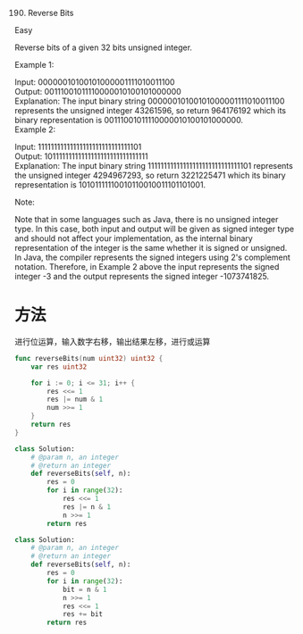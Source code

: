 190. Reverse Bits

Easy

Reverse bits of a given 32 bits unsigned integer.



Example 1:

Input: 00000010100101000001111010011100  
Output: 00111001011110000010100101000000  
Explanation: The input binary string   00000010100101000001111010011100 represents the unsigned integer 43261596, so return 964176192 which its binary representation is 00111001011110000010100101000000.  
Example 2:

Input: 11111111111111111111111111111101  
Output: 10111111111111111111111111111111  
Explanation: The input binary string 11111111111111111111111111111101 represents the unsigned integer 4294967293, so return 3221225471 which its binary representation is 10101111110010110010011101101001.


Note:

Note that in some languages such as Java, there is no unsigned integer type. In this case, both input and output will be given as signed integer type and should not affect your implementation, as the internal binary representation of the integer is the same whether it is signed or unsigned.  
In Java, the compiler represents the signed integers using 2's complement notation. Therefore, in Example 2 above the input represents the signed integer -3 and the output represents the signed integer -1073741825.

# 方法
 进行位运算，输入数字右移，输出结果左移，进行或运算


```go
func reverseBits(num uint32) uint32 {
	var res uint32

	for i := 0; i <= 31; i++ {
		res <<= 1
		res |= num & 1
		num >>= 1
	}
	return res
}
```

```python
class Solution:
    # @param n, an integer
    # @return an integer
    def reverseBits(self, n):
        res = 0
        for i in range(32):
            res <<= 1
            res |= n & 1
            n >>= 1
        return res
```

```python
class Solution:
    # @param n, an integer
    # @return an integer
    def reverseBits(self, n):
        res = 0
        for i in range(32):
            bit = n & 1
            n >>= 1
            res <<= 1
            res += bit
        return res
```
